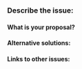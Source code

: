 ### Describe the issue:
<!-- Please, provide links to the guide section where the problem has been identified. -->

#### What is your proposal?
<!-- Please, provide the rationale of your suggestion and examples, if possible. -->

#### Alternative solutions:
<!-- Please, provide additional proposals that could replace the main proposal, or complement it. -->

#### Links to other issues:
<!-- If you consider that other issues are related to this one please provide a link to those issues. -->
